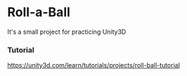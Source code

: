 # Roll-a-Ball
It's a small project for practicing Unity3D

### Tutorial
https://unity3d.com/learn/tutorials/projects/roll-ball-tutorial
